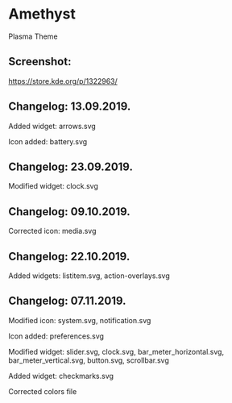 # Amethyst
Plasma Theme

Screenshot:
-----------
https://store.kde.org/p/1322963/

Changelog: 13.09.2019.
----------------------

Added widget: arrows.svg

Icon added: battery.svg

Changelog: 23.09.2019.
----------------------

Modified widget: clock.svg

Changelog: 09.10.2019.
---------------------

Corrected icon: media.svg

Changelog: 22.10.2019.
----------------------

Added widgets: listitem.svg, action-overlays.svg

Changelog: 07.11.2019.
---------------------

Modified icon: system.svg, notification.svg

Icon added: preferences.svg

Modified widget: slider.svg, clock.svg, bar_meter_horizontal.svg, bar_meter_vertical.svg, button.svg, scrollbar.svg

Added widget: checkmarks.svg

Corrected colors file
